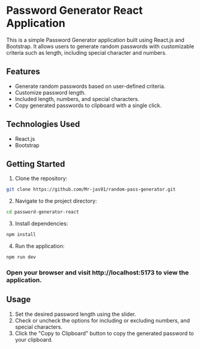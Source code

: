 # Password Generator React Application

This is a simple Password Generator application built using React.js and Bootstrap. It allows users to generate random passwords with customizable criteria such as length, including special character and numbers.
## Features

- Generate random passwords based on user-defined criteria.
- Customize password length.
- Included length, numbers, and special characters.
- Copy generated passwords to clipboard with a single click.

## Technologies Used

- React.js
- Bootstrap

## Getting Started

1. Clone the repository:


```bash 
git clone https://github.com/Mr-jas91/random-pass-generator.git
```

2. Navigate to the project directory:

```bash
cd password-generator-react
```
3. Install dependencies:
```bash
npm install
```
4. Run the application:
```bash 
npm run dev
```
### Open your browser and visit http://localhost:5173 to view the application.

## Usage
1. Set the desired password length using the slider.
2. Check or uncheck the options for including or excluding numbers, and special characters.
3. Click the "Copy to Clipboard" button to copy the generated password to your clipboard.